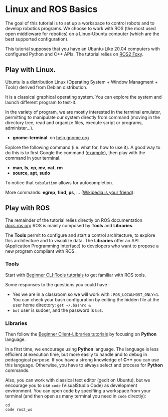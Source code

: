 # Linux and ROS Basics

The goal of this tutorial is to set up a workspace to control robots and to develop robotics programs.
We choose to work with ROS (the most used open middleware for robotics) on a Linux-Ubuntu computer (which are the best supported configuration).

This tutorial supposes that you have an Ubuntu-Like 20.04 computers with configured Python and C++ APIs.
The tutorial relies on [ROS2 Foxy](https://docs.ros.org/en/foxy).


## Play with Linux.

Ubuntu is a distribution Linux (Operating System + Window Managment + Tools) derived from Debian distribution.

It is a classical graphical operating system.
You can explore the system and launch different program to test-it.

In the variety of program, we are mostly interested in the terminal emulator, permitting to manipulate our system directly from command (moving in the directory tree, read and organize files, execute script or programs, administer...).

- **gnome-terminal**: on [help.gnome.org](https://help.gnome.org/users/gnome-terminal/stable)

Explore the following command (i.e. what for, how to use it). A good way to do this is to first Google the command ([example](https://duckduckgo.com/?q=command+man&t=newext&atb=v351-6&ia=web)), then play with the command in your terminal.

- **man**, **ls**, **cp**, **mv**, **cat**, **rm**
- **source**, **apt**, **sudo**

To notice that `tabulation` allows for autocompletion.

More commands: **egrep**, **find**, **ps**, ... ([Wikipedia is your friend](https://en.wikibooks.org/wiki/Linux_Guide/Linux_commands)).


## Play with ROS

The remainder of the tutorial relies directly on ROS documentation [docs.ros.org](https://docs.ros.org/)
ROS is mainly composed by **Tools** and **Libraries**.

The **Tools** permit to configure and start a control architecture, to explore this architecture and to visualize data.
The **Libraries** offer an API (Application Programming Interface) to developers who want to propose a new program compliant with ROS.

### Tools

Start with [Beginner CLI-Tools tutorials](https://docs.ros.org/en/foxy/Tutorials/Beginner-CLI-Tools.html) to get familiar with ROS tools.

Some responses to the questions you could have : 

- Yes we are in a classroom so we will work with : `ROS_LOCALHOST_ONLY=1`. You can check your bash configuration by editing the hidden file at the user home directory: `get ~/.bashrc &`
- `bot` user is sudoer, and the password is `bot`.

### Libraries

Then follow the [Beginner Client-Libraries tutorials](https://docs.ros.org/en/foxy/Tutorials/Beginner-Client-Libraries.html) by focusing on **Python** language.

In a first time, we encourage using **Python** language. The language is less efficient at execution time, but more easily to handle and to debug in pedagogical purpose.
If you have a strong knowledge of **C++** you can use this language.
Otherwise, you have to always select and process for **Python** commands.

Also, you can work with classical text editor (gedit on Ubuntu), but we encourage you to use `code` (VisualStudio Code) as development environment.
You can open code by specifiing a workspace from your terminal (and then open as many terminal you need in `code` directly): 

```console
cd
code ros2_ws
```
